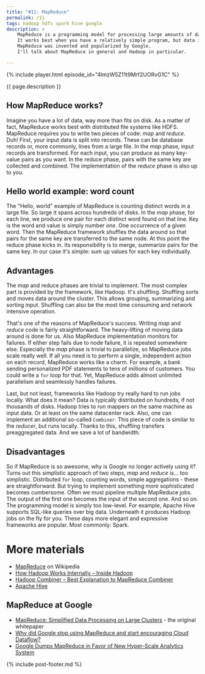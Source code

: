 ```yaml
---
title: "#11: MapReduce"
permalink: /11
tags: hadoop hdfs spark hive google
description: >
    MapReduce is a programming model for processing large amounts of data.
    It works best when you have a relatively simple program, but data is spread across thousands of servers.
    MapReduce was invented and popularized by Google.
    I'll talk about MapReduce in general and Hadoop in particular.

---
```


{% include player.html episode_id="4lmzW5Z11t9Mrf2UORvG1C" %}

{{ page.description }}

## How MapReduce works?

Imagine you have a lot of data, way more than fits on disk.
As a matter of fact, MapReduce works best with distributed file systems like HDFS.
MapReduce requires you to write two pieces of code: _map_ and _reduce_.
Duh!
First, your input data is split into records.
These can be database records or, more commonly, lines from a large file.
In the _map_ phase, input records are transformed.
For each input, you can produce as many key-value pairs as you want.
In the reduce phase, pairs with the same key are collected and combined.
The implementation of the _reduce_ phase is also up to you.

## Hello world example: word count

The "Hello, world" example of MapReduce is counting distinct words in a large file.
So large it spans across hundreds of disks.
In the _map_ phase, for each line, we produce one pair for each distinct word found on that line.
Key is the word and value is simply number _one_.
One occurrence of a given word.
Then the MapReduce framework shuffles the data around so that pairs for the same key are transferred to the same node.
At this point the reduce phase kicks in.
Its responsibility is to merge, summarize pairs for the same key.
In our case it's simple: sum up values for each key individually.

## Advantages

The _map_ and reduce phases are trivial to implement.
The most complex part is provided by the framework, like Hadoop.
It's shuffling.
Shuffling sorts and moves data around the cluster.
This allows grouping, summarizing and sorting input.
Shuffling can also be the most time consuming and network intensive operation.

That's one of the reasons of MapReduce's success.
Writing _map_ and _reduce_ code is fairly straightforward.
The heavy-lifting of moving data around is done for us.
Also MapReduce implementation monitors for failures.
If either step fails due to node failure, it is repeated somewhere else.
Especially the _map_ phase is trivial to parallelize, so MapReduce jobs scale really well.
If all you need is to perform a single, independent action on each record, MapReduce works like a charm.
For example, a bank sending personalized PDF statements to tens of millions of customers.
You could write a `for` loop for that.
Yet, MapReduce adds almost unlimited parallelism and seamlessly handles failures.

Last, but not least, frameworks like Hadoop try really hard to run jobs locally.
What does it mean?
Data is typically distributed on hundreds, if not thousands of disks.
Hadoop tries to run mappers on the same machine as input data.
Or at least on the 
same datacenter rack.
Also, one can implement an additional so-called `Combiner`.
This piece of code is similar to the _reducer_, but runs locally.
Thanks to this, shuffling transfers preaggregated data.
And we save a lot of bandwidth. 

## Disadvantages

So if MapReduce is so awesome, why is Google no longer actively using it?
Turns out this simplistic approach of two steps, _map_ and _reduce_ is... too simplistic.
Distributed `for` loop, counting words, simple aggregations - these are straightforward.
But trying to implement something more sophisticated becomes cumbersome.
Often we must pipeline multiple MapReduce jobs.
The output of the first one becomes the input of the second one.
And so on.
The programming model is simply too low-level.
For example, Apache Hive supports SQL-like queries over big data.
Underneath it produces Hadoop jobs on the fly for you.
These days more elegant and expressive frameworks are popular.
Most commonly: Spark.

# More materials

* [MapReduce](https://en.wikipedia.org/wiki/MapReduce) on Wikipedia
* [How Hadoop Works Internally – Inside Hadoop](https://data-flair.training/blogs/how-hadoop-works-internally/)
* [Hadoop Combiner – Best Explanation to MapReduce Combiner](https://data-flair.training/blogs/hadoop-combiner-tutorial/)
* [Apache Hive](https://cwiki.apache.org/confluence/display/Hive/Home)

## MapReduce at Google
* [MapReduce: Simplified Data Processing on Large Clusters](https://research.google/pubs/pub62/) - the original whitepaper
* [Why did Google stop using MapReduce and start encouraging Cloud Dataflow?](https://www.quora.com/Why-did-Google-stop-using-MapReduce-and-start-encouraging-Cloud-Dataflow)
* [Google Dumps MapReduce in Favor of New Hyper-Scale Analytics System](https://www.datacenterknowledge.com/archives/2014/06/25/google-dumps-mapreduce-favor-new-hyper-scale-analytics-system/)


{% include post-footer.md %}
